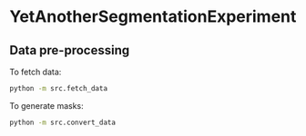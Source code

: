 # YetAnotherSegmentationExperiment

## Data pre-processing

To fetch data:

```bash
python -m src.fetch_data
```

To generate masks:

```bash
python -m src.convert_data
```

